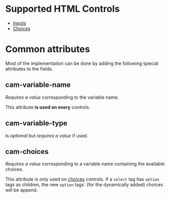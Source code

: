 # Supported HTML Controls

* [Inputs][inputs]
* [Choices][choices]

# Common attributes

Most of the implementation can be done by adding the following special attributes to the fields.

## cam-variable-name

_Requires a value_ corresponding to the variable name.

This attribute __is used on every__ controls.

## cam-variable-type

Is _optional_ but _requires a value_ if used.


## cam-choices

_Requires a value_ corresponding to a variable name containing the available choices.

This attribute is only used on [choices] controls.
If a `select` tag has `option` tags as children,
the new `option` tags` (for the dynamically added) choices will be append.


[inputs]: inputs.md
[choices]: choices.md
[file-upload]: file-upload.md
[hidden-field]: hidden-field.md

